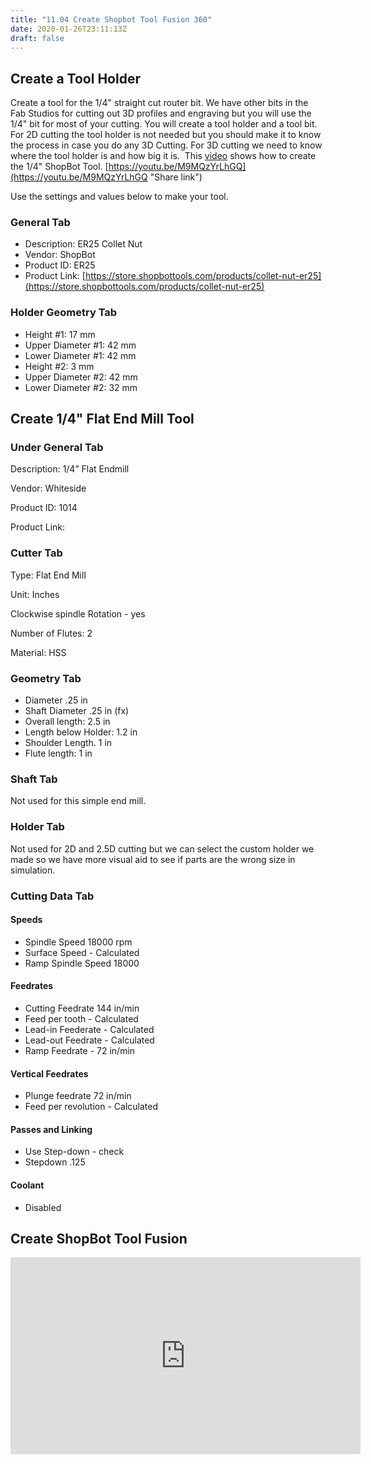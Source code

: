 ```yaml
---
title: "11.04 Create Shopbot Tool Fusion 360"
date: 2020-01-26T23:11:13Z
draft: false
---
```


## Create a Tool Holder 

Create a tool for the 1/4" straight cut router bit. We have other bits in the Fab Studios for cutting out 3D profiles and engraving but you will use the 1/4" bit for most of your cutting. You will create a tool holder and a tool bit. For 2D cutting the tool holder is not needed but you should make it to know the process in case you do any 3D Cutting. For 3D cutting we need to know where the tool holder is and how big it is.  This [video](https://youtu.be/M9MQzYrLhGQ) shows how to create the 1/4" ShopBot Tool. [https://youtu.be/M9MQzYrLhGQ](https://youtu.be/M9MQzYrLhGQ "Share link")

Use the settings and values below to make your tool.

### General Tab

- Description: ER25 Collet Nut
- Vendor: ShopBot
- Product ID: ER25
- Product Link: [https://store.shopbottools.com/products/collet-nut-er25](https://store.shopbottools.com/products/collet-nut-er25)

### Holder Geometry Tab

- Height #1: 17 mm
- Upper Diameter #1: 42 mm
- Lower Diameter #1: 42 mm
- Height #2: 3 mm
- Upper Diameter #2: 42 mm
- Lower Diameter #2: 32 mm

## Create 1/4" Flat End Mill Tool

### Under General Tab

Description: 1/4” Flat Endmill

Vendor: Whiteside

Product ID: 1014

Product Link:

### Cutter Tab

Type: Flat End Mill

Unit: Inches

Clockwise spindle Rotation - yes

Number of Flutes: 2

Material: HSS

### Geometry Tab

- Diameter .25 in
- Shaft Diameter .25 in (fx)
- Overall length: 2.5 in
- Length below Holder: 1.2 in
- Shoulder Length. 1 in
- Flute length: 1 in

### Shaft Tab

Not used for this simple end mill.

### Holder Tab

Not used for 2D and 2.5D cutting but we can select the custom holder we made so we have more visual aid to see if parts are the wrong size in simulation.

### Cutting Data Tab

#### Speeds

- Spindle Speed 18000 rpm
- Surface Speed - Calculated
- Ramp Spindle Speed 18000

#### Feedrates

- Cutting Feedrate 144 in/min
- Feed per tooth - Calculated
- Lead-in Feederate - Calculated
- Lead-out Feedrate - Calculated
- Ramp Feedrate - 72 in/min

#### Vertical Feedrates

- Plunge feedrate 72 in/min
- Feed per revolution - Calculated

#### Passes and Linking

- Use Step-down - check
- Stepdown .125

#### Coolant

- Disabled

<div class="video-grid">

<div class="video-card">

## Create ShopBot Tool Fusion

<div class="iframe-16-9-container" ><iframe class="youTubeIframe" src="https://www.youtube.com/embed/M9MQzYrLhGQ?rel=0" width="560" height="315" frameborder="0" allowfullscreen="allowfullscreen"></iframe></div>

</div>
